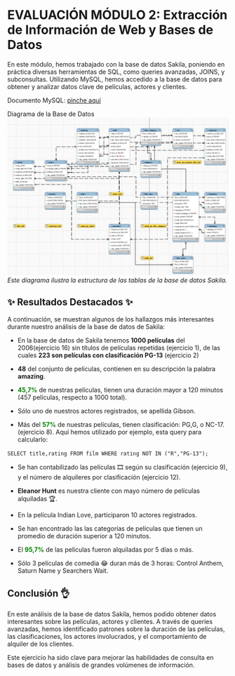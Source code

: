 # **EVALUACIÓN MÓDULO 2: Extracción de Información de Web y Bases de Datos**

En este módulo, hemos trabajado con la base de datos Sakila, poniendo en práctica diversas herramientas de SQL, como queries avanzadas, JOINS, y subconsultas. Utilizando MySQL, hemos accedido a la base de datos para obtener y analizar datos clave de películas, actores y clientes.

Documento MySQL: [pinche aquí](https://github.com/Adalab/bda-modulo-2-evaluacion-final-isamanero/blob/main/Evaluacion_mod2.sql)

Diagrama de la Base de Datos
![alt text](Diagrama.png)
*Este diagrama ilustra la estructura de las tablas de la base de datos Sakila.*

## ✨ Resultados Destacados ✨
A continuación, se muestran algunos de los hallazgos más interesantes durante nuestro análisis de la base de datos de Sakila:


- En la base de datos de Sakila tenemos **1000 películas** del 2006(ejercicio 16) sin títulos de películas repetidas (ejercicio 1), de las cuales **223 son películas con clasificación PG-13** (ejercicio 2)


- **48** del conjunto de películas, contienen en su descripción la palabra **amazing**.


- <span style="color:green">**45,7%**</span> de nuestras películas, tienen una duración mayor a 120 minutos (457 películas, respecto a 1000 total).


- Sólo uno de nuestros actores registrados, se apellida Gibson.


- Más del <span style="color:green">**57%**</span> de nuestras películas, tienen clasificación: PG,G, o NC-17. (ejercicio 8). Aquí hemos utilizado por ejemplo, esta query para calcularlo:

`SELECT title,rating
    FROM film
    WHERE rating NOT IN ("R","PG-13");`


- Se han contabilizado las películas 🎞️ según su clasificación (ejercicio 9), y el número de alquileres por clasificación (ejercicio 12).


- **Eleanor Hunt** es nuestra cliente con mayo número de películas alquiladas 🏆.


- En la película Indian Love, participaron 10 actores registrados.


- Se han encontrado las las categorías de películas que tienen un promedio de duración superior a 120 minutos.


- El <span style="color:green">**95,7%**</span> de las películas fueron alquiladas por 5 días o más.


- Sólo 3 películas de comedia 😂 duran más de 3 horas: Control Anthem, Saturn Name y Searchers Wait.


## Conclusión 👌

En este análisis de la base de datos Sakila, hemos podido obtener datos interesantes sobre las películas, actores y clientes. A través de queries avanzadas, hemos identificado patrones sobre la duración de las películas, las clasificaciones, los actores involucrados, y el comportamiento de alquiler de los clientes.

Este ejercicio ha sido clave para mejorar las habilidades de consulta en bases de datos y análisis de grandes volúmenes de información.